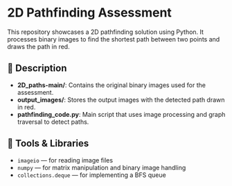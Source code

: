 # 2D Pathfinding Assessment

This repository showcases a 2D pathfinding solution using Python. It processes binary images to find the shortest path between two points and draws the path in red.

## 📝 Description

- **2D_paths-main/**: Contains the original binary images used for the assessment.
- **output_images/**: Stores the output images with the detected path drawn in red.
- **pathfinding_code.py**: Main script that uses image processing and graph traversal to detect paths.

## 🧰 Tools & Libraries

- `imageio` — for reading image files
- `numpy` — for matrix manipulation and binary image handling
- `collections.deque` — for implementing a BFS queue


